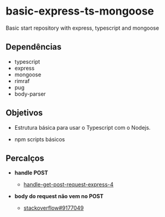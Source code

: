 # basic-express-ts-mongoose
Basic start repository with express, typescript and mongoose

## Dependências

- typescript
- express
- mongoose
- rimraf
- pug
- body-parser


## Objetivos

- Estrutura básica para usar o Typescript com o Nodejs.

- npm scripts básicos


## Percalços

- **handle POST**
    - [handle-get-post-request-express-4](https://codeforgeek.com/handle-get-post-request-express-4/)

- **body do request não vem no POST**
    - [stackoverflow#9177049](https://stackoverflow.com/questions/9177049/express-js-req-body-undefined)

